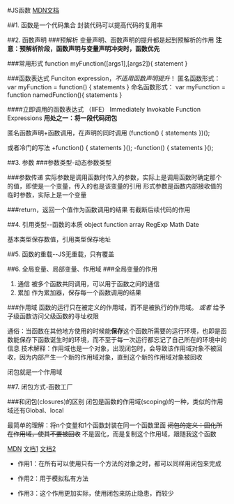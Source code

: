 #JS函数
[MDN文档](https://developer.mozilla.org/zh-CN/docs/Web/JavaScript/Reference/Functions)

##1. 函数是一个代码集合
封装代码可以提高代码的复用率

##2. 函数声明
###预解析
变量声明、函数声明的提升都是起到预解析的作用
**注意：预解析阶段，函数声明与变量声明冲突时，函数优先**

###常用形式
function myFunction([args1],[args2]){
    statement
}

###函数表达式 Funciton expression，*不适用函数声明提升*！
匿名函数形式：
var myFunction = function() {
    statements
}
命名函数形式：
var myFunction = function namedFunction(){
    statements
}

####立即调用的函数表达式 （IIFE） Immediately Invokable Function Expressions
**用处之一：将一段代码闭包**

匿名函数声明+函数调用，在声明的同时调用
(function() {
    statements
})();

或者冷门的写法
+function() {
    statements
}();
-function() {
    statements
}();

##3. 参数
###参数类型-动态参数类型

###参数传递
实际参数是调用函数时传入的参数，实际上是调用函数时确定那个的值，即使是一个变量，传入的也是该变量的引用
形式参数是函数内部接收值的临时参数，实际上是一个变量

###return，返回一个值作为函数调用的结果
有截断后续代码的作用

##4. 引用类型--函数的本质
object function array RegExp Math Date

基本类型保存数值，引用类型保存地址

##5. 函数的重载--JS无重载，只有覆盖

##6. 全局变量、局部变量、作用域
###全局变量的作用
1. 通信
被多个函数共同调用，可以用于函数之间的通信
2. 累加
作为累加器，保存每一个函数调用的结果

###作用域
函数的运行只在被定义的作用域，而不是被执行的作用域。
*或者* 给予子级函数访问父级函数的寻址权限

通俗：当函数在其他地方使用的时候能**保存**这个函数所需要的运行环境，也即是函数能保存下函数诞生时的环境，而不至于每一次运行都忘记了自己所在的环境中的信息
技术解释：作用域也是一个对象，出现闭包时，会导致该作用域对象不被回收，因为内部产生一个新的作用域对象，直到这个新的作用域对象被回收

闭包就是一个作用域

##7. 闭包方式-函数工厂

###和闭包(closures)的区别
闭包是函数的作用域(scoping)的一种，类似的作用域还有Global、local

最简单的理解：将n个变量和1个函数封装在同一个函数里面
~~闭包的定义：固化所在作用域，使其不要被回收~~
不是固化，而是复制这个作用域，跟随我这个函数

[MDN](https://developer.mozilla.org/zh-CN/docs/Web/JavaScript/Closures)
[文档1](http://www.ruanyifeng.com/blog/2009/08/learning_javascript_closures.html)
[文档2](http://www.cnblogs.com/xiaohuochai/p/5731016.html)
- 作用1：在所有可以使用只有一个方法的对象之时，都可以同样用闭包来完成

- 作用2：用于模拟私有方法

- 作用3：这个作用更加实际，使用闭包来防止隐患，而较少
